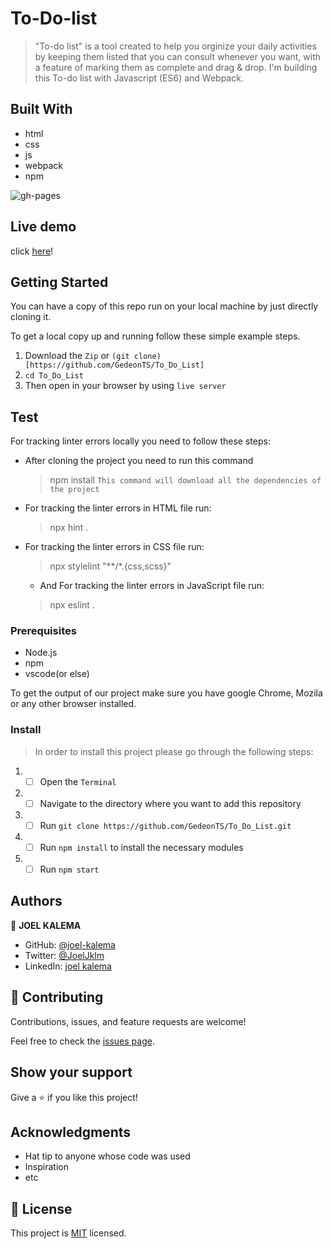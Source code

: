# To-Do-list

> "To-do list" is a tool created to help you orginize your daily activities by keeping them listed that you can consult whenever you want, with a feature of marking them as complete and drag & drop. I'm building this To-do list with Javascript (ES6) and Webpack.

## Built With

- html
- css
- js
- webpack
- npm
  

![gh-pages](https://user-images.githubusercontent.com/57408419/160555220-8a6826dc-caa9-4a84-9bc6-329497b76105.jpg)

## Live demo

 click [here](https://joel-kalema.github.io/To-Do-list/)!

## Getting Started

You can have a copy of this repo run on your local machine by just directly cloning it.

To get a local copy up and running follow these simple example steps.
1. Download the `Zip` or `(git clone)[https://github.com/GedeonTS/To_Do_List]`
2. `cd To_Do_List`
3. Then open in your browser by using `live server`

## Test

For tracking linter errors locally you need to follow these steps:

- After cloning the project you need to run this command
  > npm install
   `This command will download all the dependencies of the project`

- For tracking the linter errors in HTML file run:
  > npx hint .

- For tracking the linter errors in CSS file run:
  > npx stylelint "**/*.{css,scss}"

  - And For tracking the linter errors in JavaScript file run:
  > npx eslint .

### Prerequisites

- Node.js
- npm
- vscode(or else)

To get the output of our project make sure you have google Chrome, Mozila or any other browser installed.

### Install 

> In order to install this project please go through the following steps:

1. - [ ] Open the `Terminal`
2. - [ ] Navigate to the directory where you want to add this repository
3. - [ ] Run `git clone https://github.com/GedeonTS/To_Do_List.git`
4. - [ ] Run `npm install` to install the necessary modules
5. - [ ] Run `npm start`
## Authors

👤 **JOEL KALEMA**

- GitHub: [@joel-kalema](https://github.com/joel-kalema)
- Twitter: [@JoelJklm](https://www.linkedin.com/in/joel-kalema-30518a230/)
- LinkedIn: [joel kalema](https://twitter.com/JoelJklm)

## 🤝 Contributing

Contributions, issues, and feature requests are welcome!

Feel free to check the [issues page](../../issues/).

## Show your support

Give a ⭐️ if you like this project!

## Acknowledgments

- Hat tip to anyone whose code was used
- Inspiration
- etc

## 📝 License

This project is [MIT](./MIT.md) licensed.

